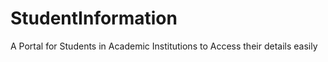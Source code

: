 # StudentInformation

A Portal for Students in Academic Institutions to Access their details easily
